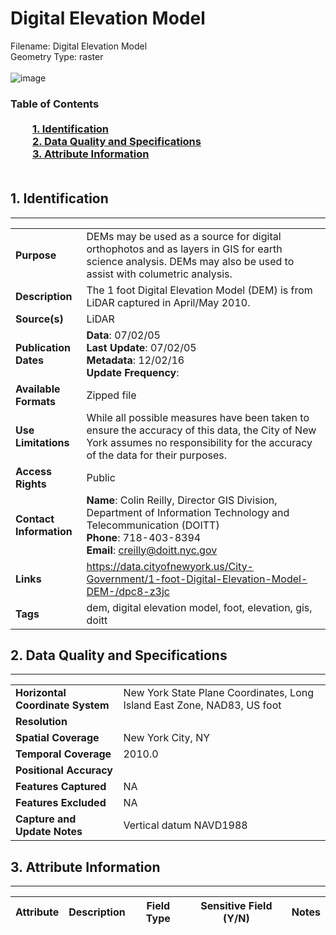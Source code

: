 # Digital Elevation Model
Filename: Digital Elevation Model<br>Geometry Type: raster<br><br>![image]()

### Table of Contents<br><br>&nbsp;&nbsp;&nbsp;&nbsp;&nbsp;&nbsp;&nbsp;&nbsp;&nbsp;[**1. Identification**](#1-identification)<br>&nbsp;&nbsp;&nbsp;&nbsp;&nbsp;&nbsp;&nbsp;&nbsp;&nbsp;[**2. Data Quality and Specifications**](#2-data-quality-and-specifications)<br>&nbsp;&nbsp;&nbsp;&nbsp;&nbsp;&nbsp;&nbsp;&nbsp;&nbsp;[**3. Attribute Information**](#3-attribute-information)<br><br>
## 1. Identification
---------------------------------------------
|     |     |
| --- | --- |
**Purpose** |DEMs may be used as a source for digital orthophotos and as layers in GIS for earth science analysis. DEMs may also be used to assist with columetric analysis. 
**Description** |The 1 foot Digital Elevation Model (DEM) is from LiDAR captured in April/May 2010. 
**Source(s)** |LiDAR
**Publication Dates** |**Data**: 07/02/05<br>**Last Update**: 07/02/05<br>**Metadata**: 12/02/16<br>**Update Frequency**: 
**Available Formats** |Zipped file 
**Use Limitations** |While all possible measures have been taken to ensure the accuracy of this data, the City of New York assumes no responsibility for the accuracy of the data for their purposes.
**Access Rights** |Public
**Contact Information** |**Name**: Colin Reilly, Director GIS Division, Department of Information Technology and Telecommunication (DOITT)<br>**Phone**: 718-403-8394<br>**Email**: creilly@doitt.nyc.gov
**Links** |https://data.cityofnewyork.us/City-Government/1-foot-Digital-Elevation-Model-DEM-/dpc8-z3jc
**Tags** |dem, digital elevation model, foot, elevation, gis, doitt
## 2. Data Quality and Specifications
---------------------------------------------
|     |     |
| --- | --- |
**Horizontal Coordinate System** |New York State Plane Coordinates, Long Island East Zone, NAD83, US foot
**Resolution** |
**Spatial Coverage** |New York City, NY
**Temporal Coverage** |2010.0
**Positional Accuracy** |
**Features Captured** |NA
**Features Excluded** |NA
**Capture and Update Notes** |Vertical datum NAVD1988
## 3. Attribute Information
---------------------------------------------
| Attribute | Description | Field Type | Sensitive Field (Y/N) | Notes| 
|------------ | ------------- | -------- | ----------- | ----------|
